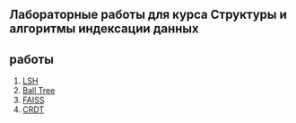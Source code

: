 ## Лабораторные работы для курса **Структуры и алгоритмы индексации данных**
## работы
1. [LSH](lsh_dump.ipynb)
2. [Ball Tree](ball_tree.ipynb)
3. [FAISS](faiss_comparison.ipynb)
4. [CRDT](crdt.ipynb)